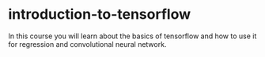 # introduction-to-tensorflow
In this course you will learn about the basics of tensorflow and how to use it for regression and convolutional neural network. 

